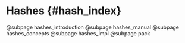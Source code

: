 # Hashes {#hash_index}

@subpage hashes_introduction @subpage hashes_manual @subpage hashes_concepts @subpage hashes_impl @subpage pack
